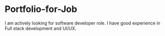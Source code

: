 ﻿# Portfolio-for-Job


I am actively looking for software developer role. I have good experience in Full stack development and UI/UX.
